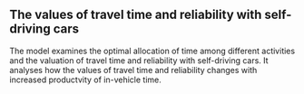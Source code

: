 ## The values of travel time and reliability with self-driving cars

The model examines the optimal allocation of time among different activities and the valuation of travel time and reliability with self-driving cars. It analyses how the values of travel time and reliability changes with increased productvity of in-vehicle time. 
